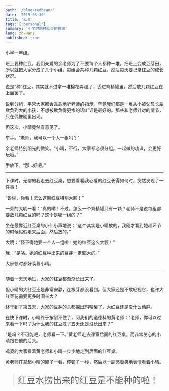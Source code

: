 ```yaml
---
path: '/blog/redbean/'
date: '2019-03-30'
title: '红豆'
tags: ['personal']
summary: '小学时期种红豆的故事'
lang: zh-Hans
published: true
---
```


小学一年级。

班上要种红豆，我们亲爱的余老师为了不要每个人都种一堆，把班上变成豆芽田，所以就把大家分成了几个小组。每组会共种几颗红豆，然后每天要记录红豆的成长状况。

说是“种”红豆，其实就不过拿一堆棉花弄湿了，丢进鸡精罐里，然后放几颗红豆在上面罢了。

说到分组，平常大家都会乖乖地听老师的指示。毕竟我们都是一堆从小被父母长辈欺负到大的小孩，不想被欺负得更惨的话听话是最好的。那些和老师针对的情节，只在偶像剧里出现。

但这次，小晴竟然有意见了。

举手。“老师，我可以一个人一组吗？”

余老师特别阳光的微笑。“小晴，不行，大家都必须分组。一起做的功课，会更好玩哦。”

手放下。“那...好吧。”

<hr />

下课时，无聊的我走去红豆桌，想要看看我心爱的红豆长得如何时，突然发现了一件事！

“诶诶，你看！怎么这颗红豆特别大颗！”

一旁的大明一看：“真的嘞！不过，怎么一个鸡精罐只有一颗？老师不是说每组都要放几颗红豆的吗？这个是哪一组的？”

坐在最靠近红豆桌的小伟小声地说：“这个其实是小晴放的，我刚才看到她趁环节的时候假假走来后面，然后放的。”

大明：“怪不得她要一个人一组啦！她的红豆这么大颗！”

我：“是咯。她的红豆种出来的豆芽一定超大的。”

大家顿时都好羡慕小晴。

<hr />

随着一天天地过，大家的红豆都渐渐长出来了。

但小晴的大红豆还是非常安静，连根芽都没看到。但大家还是不敢轻视它，也许大红豆花需要更多时间长大？

终于到了第五天，大家的豆芽的头都探出鸡精罐了，大红豆还是没什么动静。

在快下课时，小晴终于按耐不住了，问我们的道德科的黄老师：“老师，你可以过来看一下吗？为什么我的红豆过了五天还是没长出来？”

“是吗？不可能吧，老师看一下。”黄老师走去课室后面的红豆桌，而非常关心的小晴跟在他的后头。

鸡婆的大家看着黄老师和小晴一步步地走到后面的红豆桌。

黄老师在拿起小晴的罐子一看，停顿了一秒，然后以一副憋着笑地表情看着小晴。

> <p style="font-size:2em;">红豆水捞出来的红豆是不能种的啦！</p>
